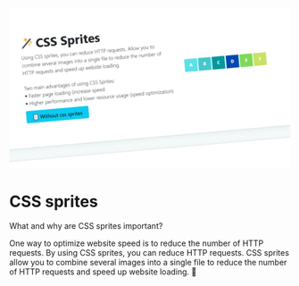 ![CSS Sprites](https://raw.githubusercontent.com/dev56k/CSS-sprites/master/images/readme_css_sprites.png)

# CSS sprites
What and why are CSS sprites important?

One way to optimize website speed is to reduce the number of HTTP requests. By using CSS sprites, you can reduce HTTP requests. CSS sprites allow you to combine several images into a single file to reduce the number of HTTP requests and speed up website loading.
 🚀
